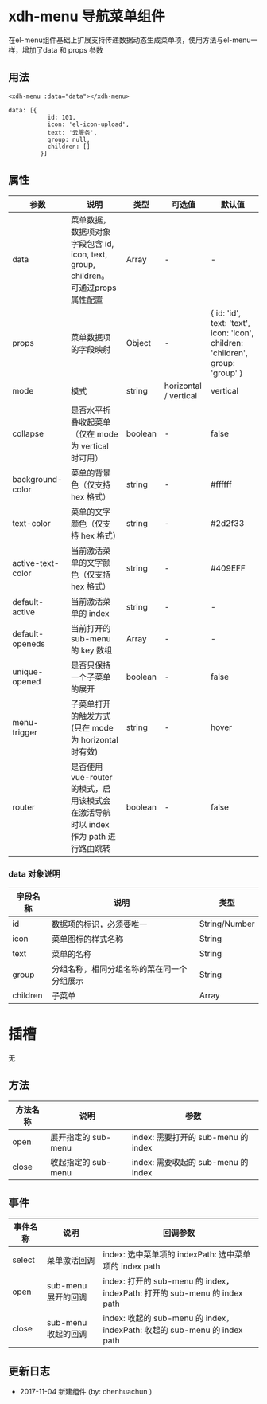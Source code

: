 # xdh-menu 导航菜单组件

在el-menu组件基础上扩展支持传递数据动态生成菜单项，使用方法与el-menu一样，增加了data 和 props 参数

## 用法
```
<xdh-menu :data="data"></xdh-menu>

data: [{
           id: 101,
           icon: 'el-icon-upload',
           text: '云服务',
           group: null,
           children: []
         }]

```

## 属性

| 参数 | 说明 | 类型 | 可选值 | 默认值 |
|-----|-----|----|----|----|
| data | 菜单数据，数据项对象字段包含 id, icon, text, group, children。 可通过props属性配置 | Array | - | - |
| props | 菜单数据项的字段映射 | Object | - | { id: 'id', text: 'text', icon: 'icon', children: 'children', group: 'group' } |
| mode | 模式 | string | horizontal / vertical | vertical |
| collapse | 是否水平折叠收起菜单（仅在 mode 为 vertical 时可用）| boolean | - | false |
| background-color | 菜单的背景色（仅支持 hex 格式）| string | - | #ffffff |
| text-color | 菜单的文字颜色（仅支持 hex 格式）| string | - | #2d2f33 |
| active-text-color | 当前激活菜单的文字颜色（仅支持 hex 格式） | string | - | #409EFF |
| default-active | 当前激活菜单的 index | string | - | - |
| default-openeds | 当前打开的sub-menu的 key 数组 | Array | - | - |
| unique-opened | 是否只保持一个子菜单的展开 | boolean | - | false |
| menu-trigger | 子菜单打开的触发方式(只在 mode 为 horizontal 时有效) | string | - | hover |
| router | 是否使用 vue-router 的模式，启用该模式会在激活导航时以 index 作为 path 进行路由跳转 | boolean | - | false |

### data 对象说明

| 字段名称 | 说明 | 类型 |
|-----|-----|----|
| id | 数据项的标识，必须要唯一 | String/Number |
| icon | 菜单图标的样式名称 | String |
| text | 菜单的名称| String |
| group | 分组名称，相同分组名称的菜在同一个分组展示  | String |
| children | 子菜单 | Array |


# 插槽

无

## 方法

| 方法名称 | 说明 | 参数 |
|-----|-----|----|
| open | 展开指定的 sub-menu | 	index: 需要打开的 sub-menu 的 index |
| close | 收起指定的 sub-menu | index: 需要收起的 sub-menu 的 index |

## 事件

| 事件名称 | 说明 | 回调参数 |
|-----|-----|----|
| select | 菜单激活回调 | index: 选中菜单项的 indexPath: 选中菜单项的 index path |
| open | sub-menu 展开的回调 | index: 打开的 sub-menu 的 index， indexPath: 打开的 sub-menu 的 index path |
| close | sub-menu 收起的回调 | index: 收起的 sub-menu 的 index， indexPath: 收起的 sub-menu 的 index path |

## 更新日志

- 2017-11-04 新建组件 (by: chenhuachun )
